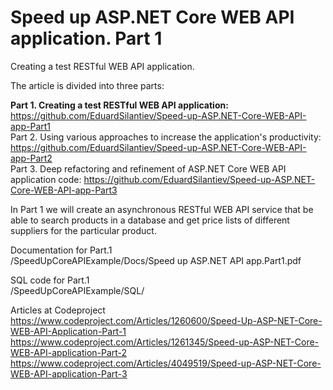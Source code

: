 # Speed up ASP.NET Core WEB API application. Part 1
Creating a test RESTful WEB API application.

The article is divided into three parts:

<b>Part 1. Creating a test RESTful WEB API application:</b> https://github.com/EduardSilantiev/Speed-up-ASP.NET-Core-WEB-API-app-Part1</br>
Part 2. Using various approaches to increase the application's productivity: https://github.com/EduardSilantiev/Speed-up-ASP.NET-Core-WEB-API-app-Part2</br>
Part 3. Deep refactoring and refinement of ASP.NET Core WEB API application code: https://github.com/EduardSilantiev/Speed-up-ASP.NET-Core-WEB-API-app-Part3

In Part 1 we will create an asynchronous RESTful WEB API service that be able to search products in a database and get price lists of different suppliers for the particular product.

Documentation for Part.1</br>
/SpeedUpCoreAPIExample/Docs/Speed up ASP.NET API app.Part1.pdf

SQL code for Part.1</br>
/SpeedUpCoreAPIExample/SQL/

Articles at Codeproject</br>
https://www.codeproject.com/Articles/1260600/Speed-Up-ASP-NET-Core-WEB-API-Application-Part-1</br>
https://www.codeproject.com/Articles/1261345/Speed-up-ASP-NET-Core-WEB-API-application-Part-2</br>
https://www.codeproject.com/Articles/4049519/Speed-up-ASP-NET-Core-WEB-API-application-Part-3
